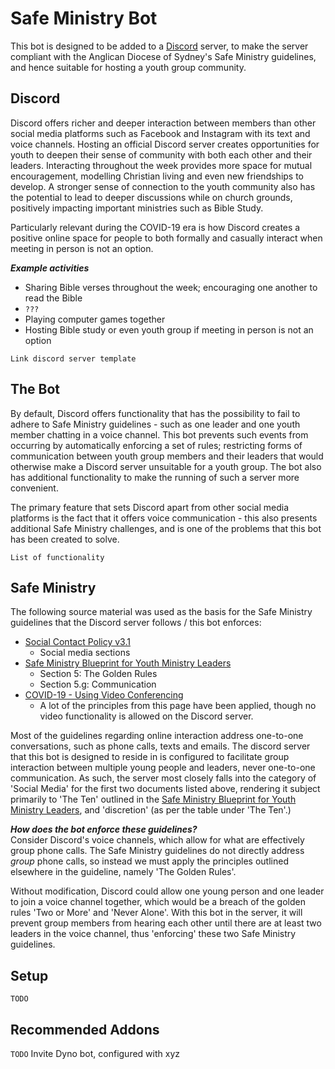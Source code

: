 # Safe Ministry Bot

This bot is designed to be added to a [Discord](https://discord.com/) server, to make the server compliant with the Anglican Diocese of Sydney's Safe Ministry guidelines, and hence suitable for hosting a youth group community.

## Discord
Discord offers richer and deeper interaction between members than other social media platforms such as Facebook and Instagram with its text and voice channels. Hosting an official Discord server creates opportunities for youth to deepen their sense of community with both each other and their leaders. Interacting throughout the week provides more space for mutual encouragement, modelling Christian living and even new friendships to develop. A stronger sense of connection to the youth community also has the potential to lead to deeper discussions while on church grounds, positively impacting important ministries such as Bible Study.

Particularly relevant during the COVID-19 era is how Discord creates a positive online space for people to both formally and casually interact when meeting in person is not an option.

***Example activities***
- Sharing Bible verses throughout the week; encouraging one another to read the Bible
- `???`
- Playing computer games together
- Hosting Bible study or even youth group if meeting in person is not an option

`Link discord server template`

## The Bot
By default, Discord offers functionality that has the possibility to fail to adhere to Safe Ministry guidelines - such as one leader and one youth member chatting in a voice channel. This bot prevents such events from occurring by automatically enforcing a set of rules; restricting forms of communication between youth group members and their leaders that would otherwise make a Discord server unsuitable for a youth group. The bot also has additional functionality to make the running of such a server more convenient.

The primary feature that sets Discord apart from other social media platforms is the fact that it offers voice communication - this also presents additional Safe Ministry challenges, and is one of the problems that this bot has been created to solve.

`List of functionality`

## Safe Ministry
The following source material was used as the basis for the Safe Ministry guidelines that the Discord server follows / this bot enforces:  
- [Social Contact Policy v3.1](https://safeministry.org.au/wp-content/uploads/pdf/PSU_SocialContactPolicy_v3_1.pdf)
  - Social media sections
- [Safe Ministry Blueprint for Youth Ministry Leaders](https://safeministry.org.au/wp-content/uploads/pdf/SM-BlueprintForYthMinLeaders.pdf)
  - Section 5: The Golden Rules
  - Section 5.g: Communication
- [COVID-19 - Using Video Conferencing](https://safeministry.org.au/covid-19-principles-when-using-video-conferencing/?fbclid=IwAR33oCo0xghOn5uiSCGxzwrUQnvTMpXEG7nUpol0GNGCiKyvuI0MFoDnWoo)
  - A lot of the principles from this page have been applied, though no video functionality is allowed on the Discord server.

Most of the guidelines regarding online interaction address one-to-one conversations, such as phone calls, texts and emails. The discord server that this bot is designed to reside in is configured to facilitate group interaction between multiple young people and leaders, never one-to-one communication. As such, the server most closely falls into the category of 'Social Media' for the first two documents listed above, rendering it subject primarily to 'The Ten' outlined in the [Safe Ministry Blueprint for Youth Ministry Leaders](https://safeministry.org.au/wp-content/uploads/pdf/SM-BlueprintForYthMinLeaders.pdf), and 'discretion' (as per the table under 'The Ten'.)

***How does the bot enforce these guidelines?***  
Consider Discord's voice channels, which allow for what are effectively group phone calls. The Safe Ministry guidelines do not directly address *group* phone calls, so instead we must apply the principles outlined elsewhere in the guideline, namely 'The Golden Rules'.

Without modification, Discord could allow one young person and one leader to join a voice channel together, which would be a breach of the golden rules 'Two or More' and 'Never Alone'. With this bot in the server, it will prevent group members from hearing each other until there are at least two leaders in the voice channel, thus 'enforcing' these two Safe Ministry guidelines.

## Setup

`TODO`

## Recommended Addons

`TODO`
Invite Dyno bot, configured with xyz